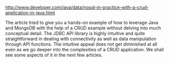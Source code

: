 http://www.developer.com/java/data/nosql-in-practice-with-a-crud-application-in-java.html

The article tried to give you a hands-on example of how to leverage Java and MongoDB with the help of a CRUD example without delving into much conceptual detail. The JDBC API library is highly intuitive and quite straightforward in dealing with connectivity as well as data manipulation through API functions. The intuitive appeal does not get diminished at all even as we go deeper into the complexities of a CRUD application. We shall see some aspects of it in the next few articles.

